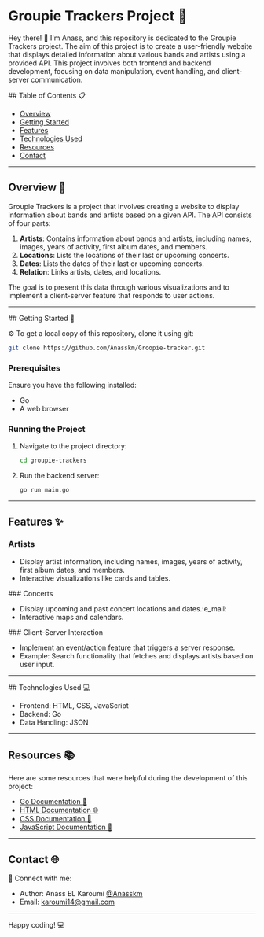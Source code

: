 # Groupie Trackers Project 🎸

Hey there! 👋 I'm Anass, and this repository is dedicated to the Groupie Trackers project. The aim of this project is to create a user-friendly website that displays detailed information about various bands and artists using a provided API. This project involves both frontend and backend development, focusing on data manipulation, event handling, and client-server communication.

## Table of Contents 📋 

- [Overview](#overview)
- [Getting Started](#getting-started)
- [Features](#features)
- [Technologies Used](#technologies-used)
- [Resources](#resources)
- [Contact](#contact)

---

## Overview 📖

Groupie Trackers is a project that involves creating a website to display information about bands and artists based on a given API. The API consists of four parts:

1. **Artists**: Contains information about bands and artists, including names, images, years of activity, first album dates, and members.
2. **Locations**: Lists the locations of their last or upcoming concerts.
3. **Dates**: Lists the dates of their last or upcoming concerts.
4. **Relation**: Links artists, dates, and locations.

The goal is to present this data through various visualizations and to implement a client-server feature that responds to user actions.

---

## Getting Started 🚀

⚙️ To get a local copy of this repository, clone it using git:

```bash
git clone https://github.com/Anasskm/Groopie-tracker.git
```

### Prerequisites

Ensure you have the following installed:

- Go
- A web browser

### Running the Project

 1. Navigate to the project directory:
    ```bash
    cd groupie-trackers
    ```

 2. Run the backend server:
      ```bash
    go run main.go
    ```
---

## Features :sparkles:

### Artists

- Display artist information, including names, images, years of activity, first album dates, and members.
- Interactive visualizations like cards and tables.

### Concerts

- Display upcoming and past concert locations and dates.:e_mail:
- Interactive maps and calendars.

### Client-Server Interaction
- Implement an event/action feature that triggers a server response.
- Example: Search functionality that fetches and displays artists based on user input.

---

## Technologies Used :computer: 

- Frontend: HTML, CSS, JavaScript
- Backend: Go
- Data Handling: JSON

---

## Resources :books:
Here are some resources that were helpful during the development of this project:

- [Go Documentation :blue_book:](https://go.dev/doc/)
- [HTML Documentation :globe_with_meridians:](https://developer.mozilla.org/en-US/docs/Web/HTML)
- [CSS Documentation :art:](https://developer.mozilla.org/en-US/docs/Web/HTML)
- [JavaScript Documentation :scroll:](https://developer.mozilla.org/en-US/docs/Web/JavaScript)
---

## Contact 🌐

🌟 Connect with me:

- Author: Anass EL Karoumi [@Anasskm](https://github.com/Anasskm)
- Email: karoumi14@gmail.com
---


Happy coding! :computer: